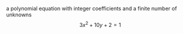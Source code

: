 a polynomial equation with integer coefficients and a finite number of unknowns
$$3x^2 + 10y + 2 = 1$$